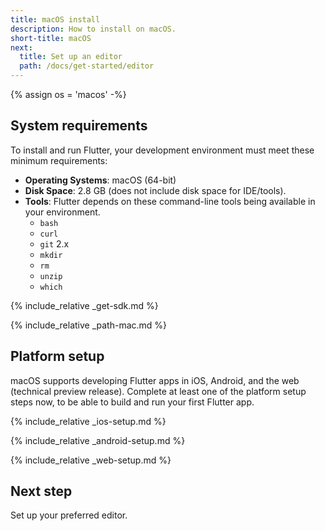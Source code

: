 ```yaml
---
title: macOS install
description: How to install on macOS.
short-title: macOS
next:
  title: Set up an editor
  path: /docs/get-started/editor
---
```


{% assign os = 'macos' -%}

## System requirements

To install and run Flutter,
your development environment must meet these minimum requirements:

- **Operating Systems**: macOS (64-bit)
- **Disk Space**: 2.8 GB (does not include disk space for IDE/tools).
- **Tools**: Flutter depends on these command-line tools being available
  in your environment.
  - `bash`
  - `curl`
  - `git` 2.x
  - `mkdir`
  - `rm`
  - `unzip`
  - `which`

{% include_relative _get-sdk.md %}

{% include_relative _path-mac.md %}

## Platform setup

macOS supports developing Flutter apps in iOS, Android,
and the web (technical preview release).
Complete at least one of the platform setup steps now,
to be able to build and run your first Flutter app.

{% include_relative _ios-setup.md %}

{% include_relative _android-setup.md %}

{% include_relative _web-setup.md %}

## Next step

Set up your preferred editor.
